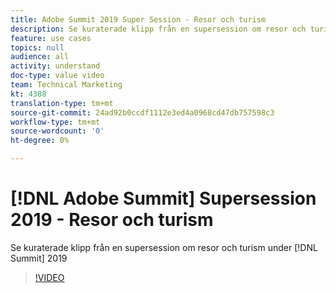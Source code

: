 ```yaml
---
title: Adobe Summit 2019 Super Session - Resor och turism
description: Se kuraterade klipp från en supersession om resor och turism på Summit 2019
feature: use cases
topics: null
audience: all
activity: understand
doc-type: value video
team: Technical Marketing
kt: 4388
translation-type: tm+mt
source-git-commit: 24ad92b0ccdf1112e3ed4a0968cd47db757598c3
workflow-type: tm+mt
source-wordcount: '0'
ht-degree: 0%

---
```



# [!DNL Adobe Summit] Supersession 2019 - Resor och turism

Se kuraterade klipp från en supersession om resor och turism under [!DNL Summit] 2019

>[!VIDEO](https://video.tv.adobe.com/v/31442/?quality=12)
